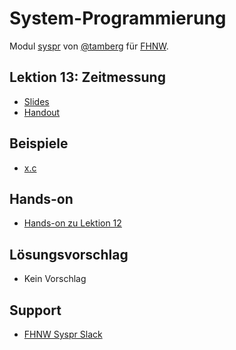 # System-Programmierung
Modul [syspr]( https://www.fhnw.ch/de/studium/module/6008081) von [@tamberg](https://twitter.com/tamberg) für [FHNW](https://www.fhnw.ch/).

## Lektion 13: Zeitmessung
- [Slides](http://www.tamberg.org/fhnw/2018/Syspr13Zeitmessung.pdf)
- [Handout](http://www.tamberg.org/fhnw/2018/Syspr13ZeitmessungHandout.pdf)

## Beispiele
- [x.c](x.c)

## Hands-on
- [Hands-on zu Lektion 12](../../../../fhnw-syspr-work-12/blob/master/README.md)

## Lösungsvorschlag
- Kein Vorschlag

## Support
- [FHNW Syspr Slack](https://fhnw-syspr.slack.com/)
